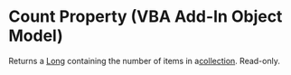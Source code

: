 
# Count Property (VBA Add-In Object Model)



Returns a [Long](b8bdf64f-5920-1ae9-16d0-b26d09524a30.md) containing the number of items in a[collection](b8bdf64f-5920-1ae9-16d0-b26d09524a30.md). Read-only.
